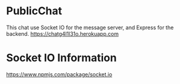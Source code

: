 # PublicChat
This chat use Socket IO for the message server, and Express for the backend.
https://chatg4l1l31o.herokuapp.com

# Socket IO Information
https://www.npmjs.com/package/socket.io
